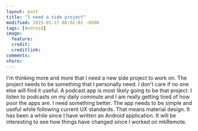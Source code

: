 ```yaml
---
layout: post
title: "I need a side project"
modified: 2015-01-17 00:02:01 -0500
tags: [Android]
image:
  feature: 
  credit: 
  creditlink: 
comments: 
share: 
---
```

I'm thinking more and more that I need a new side project to work on.  The project needs to be something that I
personally need. I don't care if no one else will find it useful.  A podcast app is most likely going to be that
project. I listen to podcasts on my daily commute and I am really getting tired of how poor the apps are.  I need
something better.  The app needs to be simple and useful while following current UX standards.  That means material
design.  It has been a while since I have written an Android application.  It will be interesting to see how things
have changed since I worked on mkRemote.
